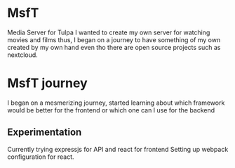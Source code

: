 # MsfT

Media Server for Tulpa
I wanted to create my own server for watching movies and films thus,
I began on a journey to have something of my own created by my own hand
even tho there are open source projects such as nextcloud.

# MsfT journey

I began on a mesmerizing journey, started learning about which framework
would be better for the frontend or which one can I use for the backend

## Experimentation

Currently trying expressjs for API and react for frontend
Setting up webpack configuration for react.

